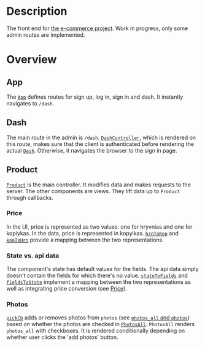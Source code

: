 # Description
The front end for [the e-commerce project](). Work in progress, only some admin routes are implemented.

# Overview
## App
The [`App`]() defines routes for sign up, log in, sign in and dash. It instantly navigates to `/dash`.

## Dash
The main route in the admin is `/dash`. [`DashController`](), which is rendered on this route, makes sure that the client is authenticated before rendering the actual [`Dash`](). Otherwise, it navigates the browser to the sign in page.

## Product
[`Product`]() is the main controller. It modifies data and makes requests to the server. The other components are views. They lift data up to `Product` through callbacks.

### Price
In the UI, price is represented as two values: one for hryvnias and one for kopiykas. In the data, price is represented in kopyikas. [`hrnToKop`]() and [`kopToHrn`]() provide a mapping between the two representations.

### State vs. api data
The component's state has default values for the fields. The api data simply doesn't contain the fields for which there's no value. [`stateToFields`]() and [`fieldsToState`]() implement a mapping between the two representations as well as integrating price conversion (see [Price](#price)).

### Photos
[`pickCb`]() adds or removes photos from `photos` (see [`photos_all` and `photos`](e-commerce#photos_all-and-photos)) based on whether the photos are checked in [`PhotosAll`](). `PhotosAll` renders `photos_all` with checkboxes. It is rendered conditionally depending on whether user clicks the 'add photos' button.